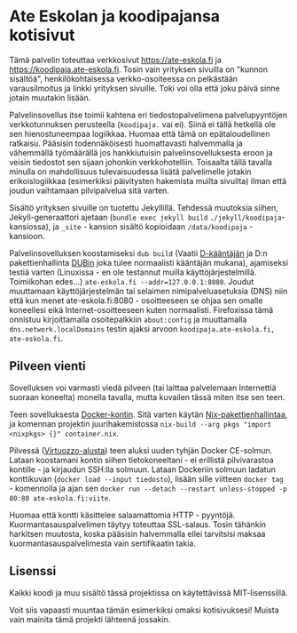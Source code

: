 # Ate Eskolan ja koodipajansa kotisivut

Tämä palvelin toteuttaa verkkosivut https://ate-eskola.fi ja https://koodipaja.ate-eskola.fi. Tosin vain yrityksen sivuilla on "kunnon sisältöä", henkilökohtaisessa verkko-osoiteessa on pelkästään varausilmoitus ja linkki yrityksen sivuille. Toki voi olla että joku päivä sinne jotain muutakin lisään.

Palvelinsovellus itse toimii kahtena eri tiedostopalvelimena palvelupyyntöjen verkkotunnuksen perusteella (`koodipaja.` vai ei). Siinä ei tällä hetkellä ole sen hienostuneempaa logiikkaa. Huomaa että tämä on epätaloudellinen ratkaisu. Pääsisin todennäköisesti huomattavasti halvemmalla ja vähemmällä työmäärällä jos hankkiutuisin palvelinsovelluksesta eroon ja veisin tiedostot sen sijaan johonkin verkkohotelliin. Toisaalta tällä tavalla minulla on mahdollisuus tulevaisuudessa lisätä palvelimelle jotakin erikoislogiikkaa (esimerkiksi päivitysten hakemista muilta sivuilta) ilman että joudun vaihtamaan pilvipalvelua sitä varten.

Sisältö yrityksen sivuille on tuotettu Jekyllillä. Tehdessä muutoksia siihen, Jekyll-generaattori ajetaan (`bundle exec jekyll build` `./jekyll/koodipaja`- kansiossa), ja `_site` - kansion sisältö kopioidaan `/data/koodipaja` - kansioon.

Palvelinsovelluksen koostamiseksi `dub build` (Vaatii [D-kääntäjän](https://dlang.org) ja D:n pakettienhallinta [DUBin](https://code.dlang.org) joka tulee normaalisti kääntäjän mukana), ajamiseksi testiä varten (Linuxissa - en ole testannut muilla käyttöjärjestelmillä. Toimiikohan edes...) `ate-eskola.fi --addr=127.0.0.1:8080`. Joudut muuttamaan käyttöjärjestelmän tai selaimen nimipalveluasetuksia (DNS) niin että kun menet ate-eskola.fi:8080 - osoitteeseen se ohjaa sen omalle koneellesi eikä Internet-osoitteeseen kuten normaalisti. Firefoxissa tämä onnistuu kirjoittamalla osoitepalkkiin `about:config` ja muuttamalla `dns.network.localDomains` testin ajaksi arvoon `koodipaja.ate-eskola.fi, ate-eskola.fi`.

## Pilveen vienti

Sovelluksen voi varmasti viedä pilveen (tai laittaa palvelemaan Internettiä suoraan koneelta) monella tavalla, mutta kuvailen tässä miten itse sen teen.

Teen sovelluksesta [Docker-kontin](https://www.docker.com/). Sitä varten käytän [Nix-pakettienhallintaa](https://nixos.org), ja komennan projektin juurihakemistossa `nix-build --arg pkgs "import <nixpkgs> {}" container.nix`.

Pilvessä ([Virtuozzo-alusta](https://www.virtuozzo.com/application-platform/)) teen aluksi uuden tyhjän Docker CE-solmun. Lataan koostamani kontin siihen tietokoneeltani - ei erillistä pilvivarastoa kontille - ja kirjaudun SSH:lla solmuun. Lataan Dockeriin solmuun ladatun konttikuvan (`docker load --input tiedosto`), lisään sille viitteen `docker tag` - komennolla ja ajan sen `docker run --detach --restart unless-stopped -p 80:80 ate-eskola.fi:viite`.

Huomaa että kontti käsittelee salaamattomia HTTP - pyyntöjä. Kuormantasauspalvelimen täytyy toteuttaa SSL-salaus. Tosin tähänkin harkitsen muutosta, koska pääsisin halvemmalla ellei tarvitsisi maksaa kuormantasauspalvelimesta vain sertifikaatin takia.

## Lisenssi

Kaikki koodi ja muu sisältö tässä projektissa on käytettävissä MIT-lisenssillä.

Voit siis vapaasti muuntaa tämän esimerkiksi omaksi kotisivuksesi! Muista vain mainita tämä projekti lähteenä jossakin.